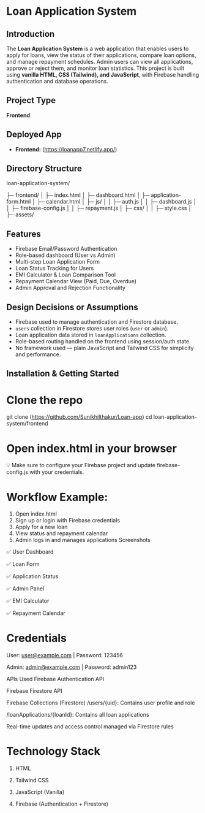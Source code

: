 # Loan Application System

## Introduction
The **Loan Application System** is a web application that enables users to apply for loans, view the status of their applications, compare loan options, and manage repayment schedules. Admin users can view all applications, approve or reject them, and monitor loan statistics. This project is built using **vanilla HTML, CSS (Tailwind), and JavaScript**, with Firebase handling authentication and database operations.

## Project Type
**Frontend**

## Deployed App
- **Frontend:** (https://loanapp7.netlify.app/)  

## Directory Structure
loan-application-system/ 

├─ frontend/ 
│ ├─ index.html │
 ├─ dashboard.html │ ├─ application-form.html │ ├─ calendar.html │ ├─ js/ │ │ ├─ auth.js │ │ ├─ dashboard.js │ │ ├─ firebase-config.js │ │ ├─ repayment.js │ ├─ css/ │ │ ├─ style.css │ ├─ assets/


## Features
- Firebase Email/Password Authentication
- Role-based dashboard (User vs Admin)
- Multi-step Loan Application Form
- Loan Status Tracking for Users
- EMI Calculator & Loan Comparison Tool
- Repayment Calendar View (Paid, Due, Overdue)
- Admin Approval and Rejection Functionality

## Design Decisions or Assumptions
- Firebase used to manage authentication and Firestore database.
- `users` collection in Firestore stores user roles (`user` or `admin`).
- Loan application data stored in `loanApplications` collection.
- Role-based routing handled on the frontend using session/auth state.
- No framework used — plain JavaScript and Tailwind CSS for simplicity and performance.

## Installation & Getting Started

# Clone the repo
git clone (https://github.com/Sunikhilthakur/Loan-app)
cd loan-application-system/frontend

# Open index.html in your browser
💡 Make sure to configure your Firebase project and update firebase-config.js with your credentials.

# Workflow Example:
1. Open index.html
2. Sign up or login with Firebase credentials
3. Apply for a new loan
4. View status and repayment calendar
5. Admin logs in and manages applications
Screenshots

✅ User Dashboard

✅ Loan Form

✅ Application Status

✅ Admin Panel

✅ EMI Calculator

✅ Repayment Calendar

# Credentials

User: user@example.com | Password: 123456

Admin: admin@example.com | Password: admin123

APIs Used Firebase Authentication API

Firebase Firestore API

Firebase Collections (Firestore)
/users/{uid}: Contains user profile and role

/loanApplications/{loanId}: Contains all loan applications

Real-time updates and access control managed via Firestore rules

# Technology Stack

1. HTML

2. Tailwind CSS

3. JavaScript (Vanilla)

4. Firebase (Authentication + Firestore)
